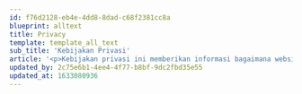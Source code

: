 ```yaml
---
id: f76d2128-eb4e-4dd8-8dad-c68f2381cc8a
blueprint: alltext
title: Privacy
template: template_all_text
sub_title: 'Kebijakan Privasi'
article: '<p>Kebijakan privasi ini memberikan informasi bagaimana website PT Air Mas Perkasa ini beroperasi dan dikelola oleh karyawannya. Baik dari sisi informasi perusahaan, lini bisnis, kebijakan dan keamanan produk serta informasi terkait lainnya.</p><ol start="1"><li><p><strong>Definisi</strong></p><p>Website PT Air Mas Perkasa adalah sebuah situs yang dijalankan secara online dari perangkat Smartphone, Tablet &amp; PC oleh pengguna siapa saja yang bisa terkoneksi dengan internet. Website ini dikelola dan dioperasikan dari perangkat server terpusat dan cloud computing (komputasi awan) dari perusahaan PT Air Mas Perkasa.</p><p>Website PT Air Mas Perkasa memiliki fungsi untuk memberikan informasi umum mengenai eksistensi perusahaan ini. Tujuannya agar semua lini masyarakat yang ingin mengetahui perusahaan ini, bisa memahami secara umum bisnis seperti apa yang kami jalankan di sini.</p></li><li><p><p></p><p><strong>Kepemilikan dan Usaha</strong></p><p>PT. Airmas Perkasa telah mendaftarkan secara elektronik websitenya. Domain website berbasis pada www.airmasgroup.co.id . Website ini dapat diakses pada semua browser yang umum diketahui oleh masyarakat. Misalnya Chrome, Firefox, Edge, Opera, Safari, dan lain sebagainya.</p></p></li><li><p><p></p><p><strong>Pengelolaan Data</strong></p><p>Server PT Air Mas Group mengelola dan menyimpan seluruh data dan informasi yang di masukkan oleh pengunjung website kedalam aplikasi tersebut. Dan kami menjamin informasi yang telah masuk ke dalam data base kami, terjamin keamanannya, karena tidak akan kami salahgunakan sebagaimana mestinya.</p><p>PT Air Mas Perkasa menjamin kerahasiaan data dan informasi tersebut melalui standar keamanan digital tertentu, serta tidak melakukan distribusi, pengalihan, penjualan atau memperlihatkan hal tersebut kepada pihak lain tanpa izin. Hal ini dikecualikan jika Data dan Informasi tersebut diungkapkan sendiri oleh pengguna diluar kepentingan PT Air Mas Perkasa.</p></p></li><li><p><p></p><p><strong>Akses Situs</strong></p><p>PT Air Mas Perkasa mengkoleksi data registrasi/login pengguna, statistik website, data kunjungan (traffic), aktivitas klik/fungsi, catatan detail aktivitas (log), analitik serta data-data lain yang dilakukan secara umum, keseluruhan dan berkelanjutan.</p><p>Koleksi ini semarta-mata hanya untuk kepentingan internal PT Air Mas Perkasa yang terkait operasi harian secara umum, peningkatan kinerja system, keamanan data, pemeliharaan teknis (maintenance), promosi terkait perusahaan dan hal lain yang bersifat umum tanpa melanggar peraturan privacy.</p></p></li><li><p><p></p><p><strong>Kemitraan dan Pihak Ketiga</strong></p><p>PT Air Mas Perkasa mengelola sistem secara mandiri, dan tidak melibatkan pihak lain dalam penggunaan data dan informasi pengguna, kecuali jika digunakan secara terbatas dalam kepentingan teknis tertentu.</p><p>Ketelibatan Mitra dan Pihak Ketiga antara lain dalam Penyewaan Komputasi Awan (Cloud Computing), Aplikasi Keamanan Data, Analisa Data secara terbatas, serta hal-hal lain sesuai kebutuhan.</p></p></li><li><p><p></p><p><strong>Website</strong></p><p>Website PT Air Mas Perkasa dilindungi oleh Hak Kekayaan Intelektual. Namun tidak terbatas pada Hak Cipta dan Merek Dagang baik yang terdaftar maupun tidak.</p><p>Tindakan hukum akan dilakukan apabila ditemui tindakan percobaan, baik yang disengaja atau tidak disengaja, untuk melakukan penyusupan, mengubah, merusak Website PT Air Mas Perkasa dan/atau perangkat server yang termuat di dalamnya, tanpa izin khusus yang diberikan oleh pengelola resmi dan sah dari PT Air Mas Perkasa.</p></p></li><li><p><p></p><p><strong>Penggunaan Cookies</strong></p><p>Cookies adalah teknologi standar pada internet untuk menyimpan potongan-potongan kecil informasi pada storage (penyimpanan) perangkat milik pengguna, khususnya browser. Kebanyakan web browser secara otomatis menerima cookies, kecuali jika pengguna sendiri tidak memberikan izin akses kepada cookies melalui konfigurasi teknis di browser tersebut.</p></p></li><li><p><p></p><p><strong>Ketentuan Lain-lain</strong></p><p>PT Air Mas Perkasa menyatakan tunduk pada ketentuan hukum yang berlaku di Republik Indonesia. Jika ada permintaan dari aparat berwenang, yang sah secara hukum terkait sistem dan operasi website serta informasi pengguna, maka PT Air Mas Perkasa wajib mematuhinya sesuai dengan ketentuan yang berlaku.</p></p></li></ol>'
updated_by: 2c75e6b1-4ee4-4f77-b8bf-9dc2fbd35e55
updated_at: 1633080936
---
```

